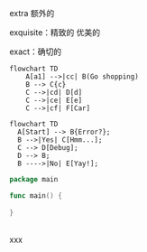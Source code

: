 







extra 额外的

exquisite：精致的 优美的

exact：确切的







```mermaid
flowchart TD
    A[a1] -->|cc| B(Go shopping)
    B --> C{c}
    C -->|cd| D[d]
    C -->|ce| E[e]
    C -->|cf| F[Car]
```







``` mermaid
flowchart TD
  A[Start] --> B{Error?};
  B -->|Yes| C[Hmm...];
  C --> D[Debug];
  D --> B;
  B ---->|No| E[Yay!];
```







``` go title="bubble_sort.py" linenums="1"
package main

func main() {
  
}
```



<br>



<div>
  xxx
</div>











